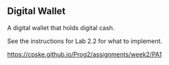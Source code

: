 ## Digital Wallet

A digital wallet that holds digital cash.

See the instructions for Lab 2.2 for what to implement.

<https://cpske.github.io/Prog2/assignments/week2/PA1>
